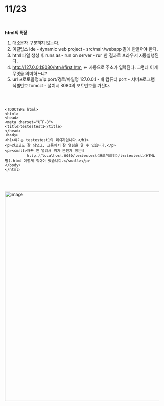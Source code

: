# 11/23

<br>

**html의 특징**
1. 대소문자 구분하지 않는다. 
2. 이클립스 ide - dynamic web project - src/main/webapp 밑에 만들어야 한다.
3. html 파일 생성 후 runs as - run on server - run 한 결과로 브라우저 자동실행된다.
4. http://127.0.0.1:8080/html/first.html <- 자동으로 주소가 입력된다. 그런데 이게 무엇을 의미하느냐?
5. url
	프로토콜명://ip:port/경로/파일명
	127.0.0.1 - 내 컴퓨터
	port - 서버프로그램 식별번호
	tomcat - 설치시 8080의 포트번호를 가진다.
<br>
<br>
  
```
<!DOCTYPE html>
<html>
<head>
<meta charset="UTF-8">
<title>testestest1</title>
</head>
<body>
<h1>여기는 testestest1의 페이지입니다.</h1>
<p>인코딩도 잘 되었고, 크롬에서 잘 열림을 알 수 있습니다.</p>
<p><small>자꾸 안 열려서 뭐가 문젠가 했는데 
          http://localhost:8080/testestest(프로젝트명)/testestest1(HTML명).html 이렇게 적어야 했습니다.</small></p>
</body>
</html>
```
<br>
<br>
<br>
<img width="688" alt="image" src="https://user-images.githubusercontent.com/107450834/203529449-aed034bd-ea9e-44c2-91dd-a21b25928a80.png">

